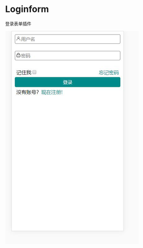 # Loginform
登录表单插件


 ![image](https://github.com/sanmiaomiao/Loginform/blob/master/images/效果图.JPG)
